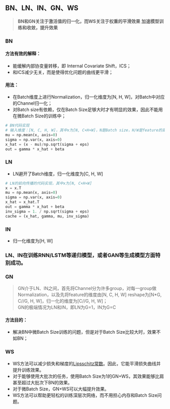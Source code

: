 
## BN、LN、IN、GN、WS

> **BN和GN关注于激活值的归一化，而WS关注于权重的平滑效果**
> **加速模型训练和收敛，提升效果**

### BN

#### 方法有效的解释：
+ 能缓解内部协变量转移，即 Internal Covariate Shift，ICS；
+ 和ICS减少无关，而是使得优化问题的曲线更平滑；

#### 用法：
+ 在Batch维度上进行Normalization，归一化维度为[N, H, W]，对Batch中对应的Channel归一化；
+ 对Batch size有依赖，仅在Batch Size足够大时才有明显的效果，因此不能用在微Batch Size的训练中；

```python
# BN代码实现
# 输入维度：[N, C, H, W]，其中x为[N, C×H×W]，N是Batch size，H/W是feature的高/宽，C是feature的Channel；
mu = np.mean(x, axis=0)
sigma = np.var(x, axis=0)
x_hat = (x - mu)/np.sqrt(sigma + eps)
out = gamma * x_hat + beta

```

### LN
+ LN避开了Batch维度，归一化维度为[C, H, W]
```python
# LN的前向传播的代码实现，其中x为[N, C×H×W]
x = x.T
mu = np.mean(x, axis=0)
sigma = np.var(x, axis=0)
x_hat = x_hat.T
out = gamma * x_hat + beta
inv_sigma = 1. / np.sqrt(sigma + eps)
cache = (x_hat, gamma, mu, inv_sigma)

```

### IN
+ 归一化维度为[H, W]

### LN、IN在训练RNN/LSTM等递归模型，或者GAN等生成模型方面特别成功。

### GN

> GN介于LN、IN之间，首先将Channel分为许多group，对每一group做Normalization，以及先将feature的维度由[N, C, H, W] reshape为[N*G, C//G, H, W]，归一化的维度为[C//G, H, W]；<br>
> GN的极端情况为LN和IN，即LN为G=1，IN为G=C

#### 方法目的：
+ 解决BN中微Batch Size训练的问题，但是对于Batch Size比较大时，效果不如BN；

### WS
+ WS方法可以减少损失和梯度的[Lipsschitz常数](https://blog.csdn.net/victoriaw/article/details/58006629 "Lipsschitz常数")。因此，它能平滑损失曲线并提升训练效果。
+ 对于能够使用大批次的任务，使用Batch Size为1的GN+WS，其效果能够比肩甚至超过大批次下BN的效果。
+ 对于微Batch Size，GN+WS可以大幅提升效果。
+ WS方法可以帮助更轻松的训练深层次网络，而不用担心内存和Batch Size问题。

































